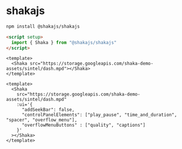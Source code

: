 # shakajs

```bash
npm install @shakajs/shakajs
```

```html
<script setup>
  import { Shaka } from "@shakajs/shakajs"
</script>
```

```vue
<template>
  <Shaka src="https://storage.googleapis.com/shaka-demo-assets/sintel/dash.mpd"></Shaka>
</template>
```

```vue
<template>
  <Shaka
    src="https://storage.googleapis.com/shaka-demo-assets/sintel/dash.mpd"
    :ui='{
      "addSeekBar": false,
      "controlPanelElements": ["play_pause", "time_and_duration", "spacer", "overflow_menu"],
      "overflowMenuButtons" : ["quality", "captions"]
    }'
  ></Shaka>
</template>
```

<!--```html
<Shaka src="<manifest-url>">
  <track src="en.vtt" kind="captions" label="en" srclang="en">
</Shaka>
```

```html
<Shaka>
  <source src="<manifest-url>">
</Shaka>
```

```html
<Shaka
  src="<manifest-url>"
  poster="shakajs.png"
></Shaka>
```-->

